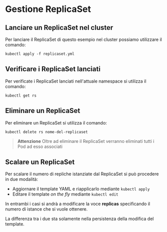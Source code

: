 # Gestione ReplicaSet

## Lanciare un ReplicaSet nel cluster

Per lanciare il ReplicaSet di questo esempio nel cluster possiamo utilizzare il comando:

`kubectl apply -f replicaset.yml`

## Verificare i ReplicaSet lanciati

Per verificate i ReplicaSet lanciati nell'attuale namespace si utilizza il comando:

`kubectl get rs`

## Eliminare un ReplicaSet

Per eliminare un ReplicaSet si utilizza il comando:

`kubectl delete rs nome-del-replicaset`

> **Attenzione** Oltre ad eliminare il ReplicaSet verranno eliminati tutti i Pod ad esso associati

## Scalare un ReplicaSet

Per scalare il numero di repliche istanziate dal ReplicaSet si può procedere in due modalità:

* Aggiornare il template YAML e riapplicarlo mediante `kubectl apply`
* Editare il template *on the fly* mediante `kubectl edit`

In entrambi i casi si andrà a modificare la voce **replicas** specificando il numero di istance che si vuole ottenere.

La differenza tra i due sta solamente nella persistenza della modifica del template.
